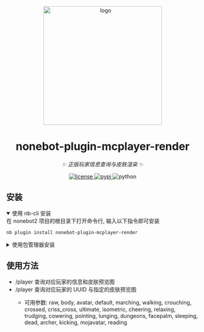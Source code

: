 <div align="center">
    <a href="https://v2.nonebot.dev/store">
    <img src="https://raw.githubusercontent.com/fllesser/nonebot-plugin-template/refs/heads/resource/.docs/NoneBotPlugin.svg" width="310" alt="logo"></a>

# nonebot-plugin-mcplayer-render

_✨ 正版玩家信息查询与皮肤渲染 ✨_


<a href="./LICENSE">
    <img src="https://img.shields.io/github/license/GLDYM/nonebot-plugin-mcplayer-render.svg" alt="license">
</a>
<a href="https://pypi.python.org/pypi/nonebot-plugin-mcplayer-render">
    <img src="https://img.shields.io/pypi/v/nonebot-plugin-mcplayer-render.svg" alt="pypi">
</a>
<img src="https://img.shields.io/badge/python-3.9+-blue.svg" alt="python">

</div>

## 安装

<details open>
<summary>使用 nb-cli 安装</summary>
在 nonebot2 项目的根目录下打开命令行, 输入以下指令即可安装

    nb plugin install nonebot-plugin-mcplayer-render

</details>

<details>
<summary>使用包管理器安装</summary>
在 nonebot2 项目的插件目录下, 打开命令行, 根据你使用的包管理器, 输入相应的安装命令

<details>
<summary>pip</summary>

    pip install nonebot-plugin-mcplayer-render
</details>
<details>
<summary>pdm</summary>

    pdm add nonebot-plugin-mcplayer-render
</details>
<details>
<summary>poetry</summary>

    poetry add nonebot-plugin-mcplayer-render
</details>
<details>
<summary>conda</summary>

    conda install nonebot-plugin-mcplayer-render
</details>

打开 nonebot2 项目根目录下的 `pyproject.toml` 文件, 在 `[tool.nonebot]` 部分追加写入

    plugins = ["nonebot_plugin_mcplayer_render"]

</details>

## 使用方法
- /player <ID or UUID> 查询对应玩家的信息和皮肤预览图
- /player <ID or UUID> <type> 查询对应玩家的 UUID 与指定的皮肤预览图
  - 可用参数: raw, body, avatar, default, marching, walking, crouching, crossed, criss_cross, ultimate, isometric, cheering, relaxing, trudging, cowering, pointing, lunging, dungeons, facepalm, sleeping, dead, archer, kicking, mojavatar, reading
